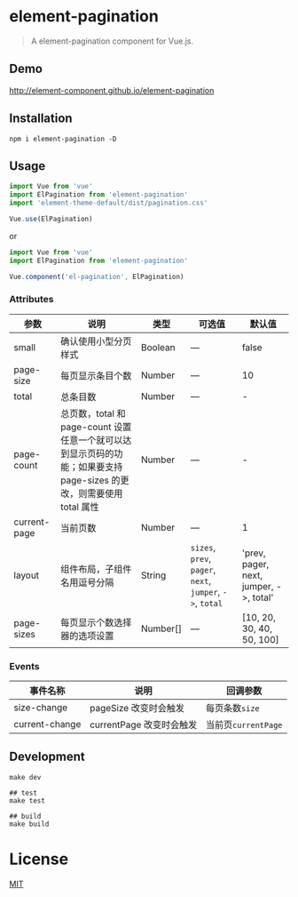 # element-pagination
> A element-pagination component for Vue.js.

## Demo
http://element-component.github.io/element-pagination

## Installation
```shell
npm i element-pagination -D
```

## Usage
```javascript
import Vue from 'vue'
import ElPagination from 'element-pagination'
import 'element-theme-default/dist/pagination.css'

Vue.use(ElPagination)
```

or

```javascript
import Vue from 'vue'
import ElPagination from 'element-pagination'

Vue.component('el-pagination', ElPagination)
```

### Attributes
| 参数               | 说明                                                     | 类型              | 可选值      | 默认值 |
|--------------------|----------------------------------------------------------|-------------------|-------------|--------|
| small | 确认使用小型分页样式 | Boolean | — | false |
| page-size | 每页显示条目个数 | Number | — | 10 |
| total | 总条目数 | Number | — | - |
| page-count | 总页数，total 和 page-count 设置任意一个就可以达到显示页码的功能；如果要支持 page-sizes 的更改，则需要使用 total 属性 | Number | — | - |
| current-page | 当前页数 | Number | — | 1 |
| layout | 组件布局，子组件名用逗号分隔| String | `sizes`, `prev`, `pager`, `next`, `jumper`, `->`, `total` | 'prev, pager, next, jumper, ->, total'  |
| page-sizes | 每页显示个数选择器的选项设置 | Number[] | — |  [10, 20, 30, 40, 50, 100] |

### Events
| 事件名称 | 说明 | 回调参数 |
|---------|--------|---------|
| size-change | pageSize 改变时会触发 | 每页条数`size` |
| current-change | currentPage 改变时会触发 | 当前页`currentPage` |

## Development
```shell
make dev

## test
make test

## build
make build
```

# License
[MIT](https://opensource.org/licenses/MIT)
